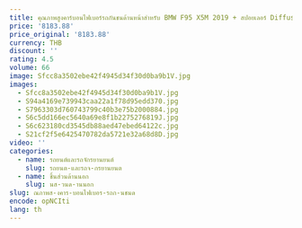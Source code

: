 ```yaml
---
title: คุณภาพสูงคาร์บอนไฟเบอร์รถกันชนด้านหน้าสําหรับ BMW F95 X5M 2019 + สปอยเลอร์ Diffuser ด้านหน้า lip chin body kit
price: '8183.88'
price_original: '8183.88'
currency: THB
discount: ''
rating: 4.5
volume: 66
image: Sfcc8a3502ebe42f4945d34f30d0ba9b1V.jpg
images:
  - Sfcc8a3502ebe42f4945d34f30d0ba9b1V.jpg
  - S94a4169e739943caa22a1f78d95edd370.jpg
  - S7963303d760743799c40b3e75b2000884.jpg
  - S6c5dd166ec5640a69e8f1b2275276819J.jpg
  - S6c623180cd3545db88aed47ebed64122c.jpg
  - S21cf2f5e6425470782da5721e32a68d8D.jpg
video: ''
categories:
  - name: รถยนต์และรถจักรยานยนต์
    slug: รถยนต-และรถจ-กรยานยนต
  - name: ชิ้นส่วนด้านนอก
    slug: นส-วนด-านนอก
slug: ณภาพส-งคาร-บอนไฟเบอร-รถก-นชนด
encode: opNCIti
lang: th
---
```

  